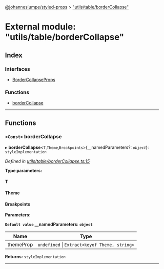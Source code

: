 [@johanneslumpe/styled-props](../README.md) > ["utils/table/borderCollapse"](../modules/_utils_table_bordercollapse_.md)

# External module: "utils/table/borderCollapse"

## Index

### Interfaces

* [BorderCollapseProps](../interfaces/_utils_table_bordercollapse_.bordercollapseprops.md)

### Functions

* [borderCollapse](_utils_table_bordercollapse_.md#bordercollapse)

---

## Functions

<a id="bordercollapse"></a>

### `<Const>` borderCollapse

▸ **borderCollapse**<`T`,`Theme`,`Breakpoints`>(__namedParameters?: *`object`*): `styleImplementation`

*Defined in [utils/table/borderCollapse.ts:15](https://github.com/johanneslumpe/styled-props/blob/8e709f1/src/utils/table/borderCollapse.ts#L15)*

**Type parameters:**

#### T 
#### Theme 
#### Breakpoints 
**Parameters:**

**`Default value` __namedParameters: `object`**

| Name | Type |
| ------ | ------ |
| themeProp | `undefined` \| `Extract<keyof Theme, string>` |

**Returns:** `styleImplementation`

___

